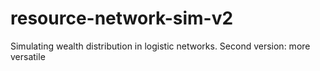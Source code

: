 # resource-network-sim-v2
Simulating wealth distribution in logistic networks. Second version: more versatile

